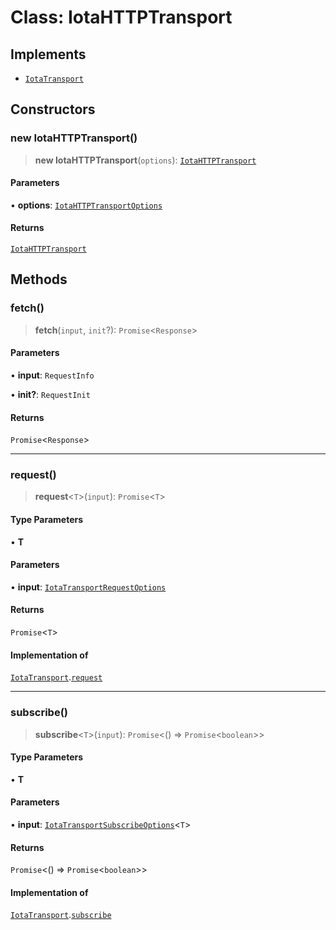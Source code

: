 # Class: IotaHTTPTransport

## Implements

- [`IotaTransport`](../interfaces/IotaTransport.md)

## Constructors

### new IotaHTTPTransport()

> **new IotaHTTPTransport**(`options`): [`IotaHTTPTransport`](IotaHTTPTransport.md)

#### Parameters

• **options**: [`IotaHTTPTransportOptions`](../interfaces/IotaHTTPTransportOptions.md)

#### Returns

[`IotaHTTPTransport`](IotaHTTPTransport.md)

## Methods

### fetch()

> **fetch**(`input`, `init`?): `Promise`\<`Response`\>

#### Parameters

• **input**: `RequestInfo`

• **init?**: `RequestInit`

#### Returns

`Promise`\<`Response`\>

***

### request()

> **request**\<`T`\>(`input`): `Promise`\<`T`\>

#### Type Parameters

• **T**

#### Parameters

• **input**: [`IotaTransportRequestOptions`](../interfaces/IotaTransportRequestOptions.md)

#### Returns

`Promise`\<`T`\>

#### Implementation of

[`IotaTransport`](../interfaces/IotaTransport.md).[`request`](../interfaces/IotaTransport.md#request)

***

### subscribe()

> **subscribe**\<`T`\>(`input`): `Promise`\<() => `Promise`\<`boolean`\>\>

#### Type Parameters

• **T**

#### Parameters

• **input**: [`IotaTransportSubscribeOptions`](../interfaces/IotaTransportSubscribeOptions.md)\<`T`\>

#### Returns

`Promise`\<() => `Promise`\<`boolean`\>\>

#### Implementation of

[`IotaTransport`](../interfaces/IotaTransport.md).[`subscribe`](../interfaces/IotaTransport.md#subscribe)
